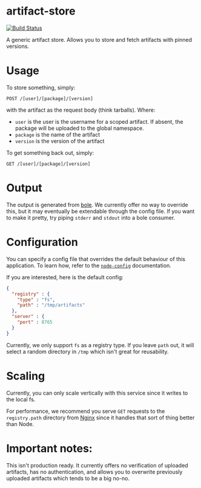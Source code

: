 artifact-store
==============

[![Build Status](https://travis-ci.org/wblankenship/artifact-store.svg?branch=master)](https://travis-ci.org/wblankenship/artifact-store)

A generic artifact store. Allows you to store and fetch artifacts with pinned versions.

# Usage

To store something, simply:

`POST /[user]/[package]/[version]`

with the artifact as the request body (think tarballs). Where:

* `user` is the user is the username for a scoped artifact. If absent, the package will be uploaded to the global namespace.
* `package` is the name of the artifact
* `version` is the version of the artifact

To get something back out, simply:

`GET /[user]/[package]/[version]`

# Output

The output is generated from [bole](npmjs.org/package/bole). We currently offer no way to override this, but it may eventually be extendable through the config file. If you want to make it pretty, try piping `stderr` and `stdout` into a bole consumer.

# Configuration

You can specify a config file that overrides the default behaviour of this application. To learn how, refer to the [`node-config`](https://github.com/lorenwest/node-config) documentation.

If you are interested, here is the default config:

```json
{
  "registry" : {
    "type" : "fs",
    "path" : "/tmp/artifacts"
  },
  "server" : {
    "port" : 8765
  }
}
```

Currently, we only support `fs` as a registry type. If you leave `path` out, it will select a random directory in `/tmp` which isn't great for reusability.

# Scaling

Currently, you can only scale vertically with this service since it writes to the local fs.

For performance, we recommend you serve `GET` requests to the `registry.path` directory from [Nginx](nginx.com) since it handles that sort of thing better than Node.

# Important notes:

This isn't production ready. It currently offers no verification of uploaded artifacts, has no authentication, and allows you to overwrite previously uploaded artifacts which tends to be a big no-no.
